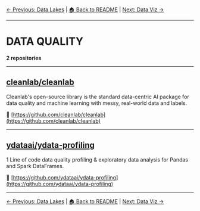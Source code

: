 [← Previous: Data Lakes](data-lakes.txt) | [🏠 Back to README](../README.md) | [Next: Data Viz →](data-viz.txt)

---

# DATA QUALITY

**2 repositories**

---

## [cleanlab/cleanlab](https://github.com/cleanlab/cleanlab)

Cleanlab's open-source library is the standard data-centric AI package for data quality and machine learning with messy, real-world data and labels.

🔗 [https://github.com/cleanlab/cleanlab](https://github.com/cleanlab/cleanlab)

---

## [ydataai/ydata-profiling](https://github.com/ydataai/ydata-profiling)

1 Line of code data quality profiling & exploratory data analysis for Pandas and Spark DataFrames.

🔗 [https://github.com/ydataai/ydata-profiling](https://github.com/ydataai/ydata-profiling)

---


[← Previous: Data Lakes](data-lakes.txt) | [🏠 Back to README](../README.md) | [Next: Data Viz →](data-viz.txt)
